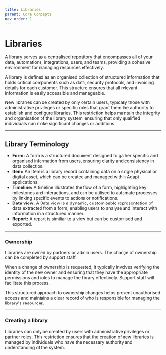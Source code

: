 ```yaml
---
title: Libraries
parent: Core Concepts
nav_order: 1
---
```


# Libraries

A library serves as a centralised repository that encompasses all of your data, automations, integrations, users, and teams, providing a cohesive environment for managing resources effectively.

A library is defined as an organised collection of structured information that holds critical components such as data, security protocols, and invoicing details for each customer. This structure ensures that all relevant information is easily accessible and manageable.

New libraries can be created by only certain users, typically those with administrative privileges or specific roles that grant them the authority to establish and configure libraries. This restriction helps maintain the integrity and organisation of the library system, ensuring that only qualified individuals can make significant changes or additions.

___

## Library Terminology

* **Form:** A form is a structured document designed to gather specific and organised information from users, ensuring clarity and consistency in data collection.
* **Item:** An Item is a library record containing data on a single physical or digital asset, which can be created and managed within Adapt applications.
* **Timeline:** A timeline illustrates the flow of a form, highlighting key milestones and interactions, and can be utilised to automate processes by linking specific events to actions or notifications.
* **Data view:** A Data view is a dynamic, customisable representation of data extracted from a form, enabling users to analyse and interact with information in a structured manner.
* **Report:** A report is similiar to a view but can be customised and exported.

___

### Ownership

Libraries are owned by partners or admin users. The change of ownership can be completed by support staff. 

When a change of ownership is requested, it typically involves verifying the identity of the new owner and ensuring that they have the appropriate permissions and roles to manage the library effectively. Support staff will facilitate this process. 

This structured approach to ownership changes helps prevent unauthorised access and maintains a clear record of who is responsible for managing the library's resources.

___

### Creating a library

Libraries can only be created by users with administrative privileges or partner roles. This restriction ensures that the creation of new libraries is managed by individuals who have the necessary authority and understanding of the system.
